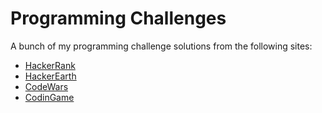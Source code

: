 # Programming Challenges
A bunch of my programming challenge solutions from the following sites:
<ul>
    <li>
        <a href="https://www.hackerrank.com">HackerRank</a>
    </li>
    <li>
        <a href="https://www.hackerearth.com">HackerEarth</a>
    </li>
    <li>
        <a href="https://www.codewars.com">CodeWars</a>
    </li>
    <li>
        <a href="https://www.codingame.com">CodinGame</a>
    </li>
</ul>
